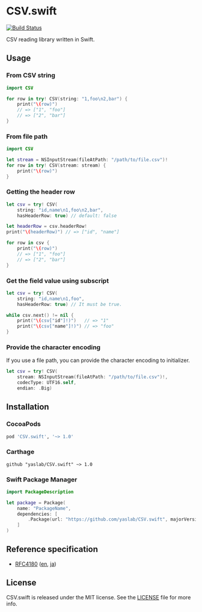 # CSV.swift

[![Build Status](https://travis-ci.org/yaslab/CSV.swift.svg?branch=master)](https://travis-ci.org/yaslab/CSV.swift)

CSV reading library written in Swift.

## Usage

### From CSV string

```swift
import CSV

for row in try! CSV(string: "1,foo\n2,bar") {
    print("\(row)")
    // => ["1", "foo"]
    // => ["2", "bar"]
}
```

### From file path

```swift
import CSV

let stream = NSInputStream(fileAtPath: "/path/to/file.csv")!
for row in try! CSV(stream: stream) {
    print("\(row)")
}
```

### Getting the header row

```swift
let csv = try! CSV(
    string: "id,name\n1,foo\n2,bar",
    hasHeaderRow: true) // default: false

let headerRow = csv.headerRow!
print("\(headerRow)") // => ["id", "name"]

for row in csv {
    print("\(row)")
    // => ["1", "foo"]
    // => ["2", "bar"]
}
```

### Get the field value using subscript

```swift
let csv = try! CSV(
    string: "id,name\n1,foo",
    hasHeaderRow: true) // It must be true.

while csv.next() != nil {
    print("\(csv["id"]!)")   // => "1"
    print("\(csv["name"]!)") // => "foo"
}
```

### Provide the character encoding

If you use a file path, you can provide the character encoding to initializer.

```swift
let csv = try! CSV(
    stream: NSInputStream(fileAtPath: "/path/to/file.csv")!,
    codecType: UTF16.self,
    endian: .Big)
```

## Installation

### CocoaPods

```ruby
pod 'CSV.swift', '~> 1.0'
```

### Carthage

```
github "yaslab/CSV.swift" ~> 1.0
```

### Swift Package Manager

```swift
import PackageDescription

let package = Package(
    name: "PackageName",
    dependencies: [
        .Package(url: "https://github.com/yaslab/CSV.swift", majorVersion: 1, minor: 0)
    ]
)
```

## Reference specification

- [RFC4180](http://www.ietf.org/rfc/rfc4180.txt) ([en](http://www.ietf.org/rfc/rfc4180.txt), [ja](http://www.kasai.fm/wiki/rfc4180jp))

## License

CSV.swift is released under the MIT license. See the [LICENSE](https://github.com/yaslab/CSV.swift/blob/master/LICENSE) file for more info.
